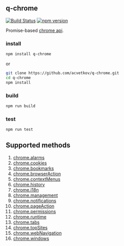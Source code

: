 ## q-chrome

[![Build Status](https://travis-ci.org/acvetkov/q-chrome.svg?branch=master)](https://travis-ci.org/acvetkov/q-chrome)
[![npm version](https://badge.fury.io/js/q-chrome.svg)](https://www.npmjs.com/package/q-chrome)

Promise-based [chrome api](https://developer.chrome.com/extensions/api_index#stable_apis).

### install

```bash
npm install q-chrome
```

or

```bash
git clone https://github.com/acvetkov/q-chrome.git
cd q-chrome
npm install
```

### build

```bash
npm run build
```

### test

```bash
npm run test
```

## Supported methods

1. [chrome.alarms](https://developer.chrome.com/extensions/alarms)
2. [chrome.cookies](https://developer.chrome.com/extensions/cookies)
3. [chrome.bookmarks](https://developer.chrome.com/extensions/bookmarks)
4. [chrome.browserAction](https://developer.chrome.com/extensions/browserAction)
5. [chrome.contextMenus](https://developer.chrome.com/extensions/contextMenus)
6. [chrome.history](https://developer.chrome.com/extensions/history)
7. [chrome.i18n](https://developer.chrome.com/extensions/i18n)
8. [chrome.management](https://developer.chrome.com/extensions/management)
9. [chrome.notifications](https://developer.chrome.com/extensions/notifications)
10. [chrome.pageAction](https://developer.chrome.com/extensions/pageAction)
11. [chrome.permissions](https://developer.chrome.com/extensions/permissions)
12. [chrome.runtime](https://developer.chrome.com/extensions/runtime)
13. [chrome.tabs](https://developer.chrome.com/extensions/tabs)
14. [chrome.topSites](https://developer.chrome.com/extensions/topSites)
15. [chrome.webNavigation](https://developer.chrome.com/extensions/webNavigation)
16. [chrome.windows](https://developer.chrome.com/extensions/windows)

